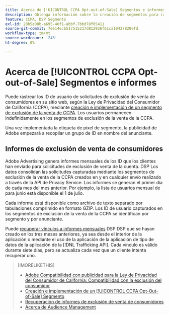 ```yaml
---
title: Acerca de [!UICONTROL CCPA Opt-out-of-Sale] Segmentos e informes
description: Obtenga información sobre la creación de segmentos para rastrear los ID de las solicitudes de exclusión de la venta de la CCPA y cómo recuperar informes de los ID.
feature: CCPA, DSP Segments
exl-id: 28b5e00b-a695-46f1-abbf-7bbd78f05411
source-git-commit: 7e614ecb517515217d812926f61ca10437820efd
workflow-type: tm+mt
source-wordcount: '243'
ht-degree: 0%

---
```


# Acerca de [!UICONTROL CCPA Opt-out-of-Sale] Segmentos e informes

Puede rastrear los ID de usuario de solicitudes de exclusión de venta de consumidores en su sitio web, según la Ley de Privacidad del Consumidor de California (CCPA), mediante [creación e implementación de un segmento de exclusión de la venta de CCPA](ccpa-opt-out-segment-create.md). Los usuarios permanecen indefinidamente en los segmentos de exclusión de la venta de la CCPA.

Una vez implementada la etiqueta de píxel de segmento, la publicidad de Adobe empezará a recopilar un grupo de ID en nombre del anunciante.

## Informes de exclusión de venta de consumidores

Adobe Advertising genera informes mensuales de los ID que los clientes han enviado para solicitudes de exclusión de venta de la cuenta. DSP Los datos consolidan las solicitudes capturadas mediante los segmentos de exclusión de la venta de la CCPA creados en y en cualquier envío realizado a través de la API de Privacy Service.  Los informes se generan el primer día de cada mes del mes anterior. Por ejemplo, la lista de usuarios mensual de para junio está disponible el 1 de julio.

Cada informe está disponible como archivo de texto separado por tabulaciones comprimido en formato GZIP. Los ID de usuario capturados en los segmentos de exclusión de la venta de la CCPA se identifican por segmento y por anunciante.

Puede [recuperar vínculos a informes mensuales](ccpa-opt-out-segment-report-retrieve.md) DSP DSP que se hayan creado en los tres meses anteriores, ya sea desde el interior de la aplicación o mediante el uso de la aplicación de la aplicación de tipo de datos de la aplicación de la [!DNL Trafficking API]. Cada vínculo es válido durante siete días, pero se actualiza cada vez que un cliente intenta recuperar uno.

>[!MORELIKETHIS]
>
>* [Adobe Compatibilidad con publicidad para la Ley de Privacidad del Consumidor de California: Compatibilidad con la exclusión del consumidor](/help/privacy/ccpa/ccpa-opt-out-of-sale.md)
>* [Creación e implementación de un [!UICONTROL CCPA Opt-Out-of-Sale] Segmento](ccpa-opt-out-segment-create.md)
>* [Recuperación de informes de exclusión de venta de consumidores](ccpa-opt-out-segment-report-retrieve.md)
>* [Acerca de Audience Management](audience-about.md)

